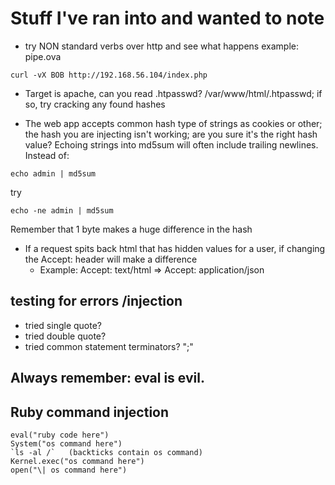 # Stuff I've ran into and wanted to note
- try NON standard verbs over http and see what happens example: pipe.ova

```
curl -vX BOB http://192.168.56.104/index.php
```

- Target is apache, can you read .htpasswd? /var/www/html/.htpasswd; if so, 
try cracking any found hashes

- The web app accepts common hash type of strings as cookies or other; the hash
you are injecting isn't working; are you sure it's the right hash value? Echoing
strings into md5sum will often include trailing newlines. Instead of:

```echo admin | md5sum ```

try 

```echo -ne admin | md5sum``` 

Remember that 1 byte makes a huge difference in the hash

- If a request spits back html that has hidden values for a user, if changing 
the Accept: header will make a difference
  - Example: Accept: text/html => Accept: application/json

## testing for errors /injection
- tried single quote?
- tried double quote?
- tried common statement terminators? ";"

##  Always remember: eval is evil. 

## Ruby command injection
```
eval("ruby code here")
System("os command here")
`ls -al /`   (backticks contain os command)
Kernel.exec("os command here")
open("\| os command here")
```
